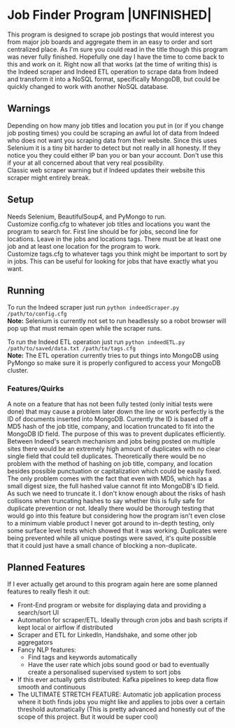 # Job Finder Program |UNFINISHED|

This program is designed to scrape job postings that would interest you from major job boards and aggregate them in an easy to order and sort centralized place. As I'm sure you could read in the title though this program was never fully finished. Hopefully one day I have the time to come back to this and work on it. Right now all that works (at the time of writing this) is the Indeed scraper and Indeed ETL operation to scrape data from Indeed and transform it into a NoSQL format, specifically MongoDB, but could be quickly changed to work with another NoSQL database.  

## Warnings
Depending on how many job titles and location you put in (or if you change job posting times) you could be scraping an awful lot of data from Indeed who does not want you scraping data from their website. Since this uses Selenium it is a tiny bit harder to detect but not really in all honesty. If they notice you they could either IP ban you or ban your account. Don't use this if your at all concerned about that very real possibility.  
Classic web scraper warning but if Indeed updates their website this scraper might entirely break.

## Setup
Needs Selenium, BeautifulSoup4, and PyMongo to run.  
Customize config.cfg to whatever job titles and locations you want the program to search for. First line should be for jobs, second line for locations. Leave in the jobs and locations tags. There must be at least one job and at least one location for the program to work.  
Customize tags.cfg to whatever tags you think might be important to sort by in jobs. This can be useful for looking for jobs that have exactly what you want.  

## Running
To run the Indeed scraper just run `python indeedScraper.py /path/to/config.cfg`  
**Note:** Selenium is currently not set to run headlessly so a robot browser will pop up that must remain open while the scraper runs.  
  
To run the Indeed ETL operation just run `python indeedETL.py /path/to/saved/data.txt /path/to/tags.cfg`  
**Note:** The ETL operation currently tries to put things into MongoDB using PyMongo so make sure it is properly configured to access your MongoDB cluster.  

### Features/Quirks
A note on a feature that has not been fully tested (only initial tests were done) that may cause a problem later down the line or work perfectly is the ID of documents inserted into MongoDB. Currently the ID is based off a MD5 hash of the job title, company, and location truncated to fit into the MongoDB ID field. The purpose of this was to prevent duplicates efficiently. Between Indeed's search mechanism and jobs being posted on multiple sites there would be an extremely high amount of duplicates with no clear single field that could tell duplicates. Theoretically there would be no problem with the method of hashing on job title, company, and location besides possible punctuation or capitalization which could be easily fixed. The only problem comes with the fact that even with MD5, which has a small digest size, the full hashed value cannot fit into MongoDB's ID field. As such we need to truncate it. I don't know enough about the risks of hash collisons when truncating hashes to say whether this is fully safe for duplicate prevention or not. Ideally there would be thorough testing that would go into this feature but considering how the program isn't even close to a minimum viable product I never got around to in-depth testing, only some surface level tests which showed that it was working. Duplicates were being prevented while all unique postings were saved, it's quite possible that it could just have a small chance of blocking a non-duplicate.

## Planned Features
If I ever actually get around to this program again here are some planned features to really flesh it out:  

- Front-End program or website for displaying data and providing a search/sort UI
- Automation for scraper/ETL. Ideally through cron jobs and bash scripts if kept local or airflow if distributed
- Scraper and ETL for LinkedIn, Handshake, and some other job aggregators
- Fancy NLP features:
  - Find tags and keywords automatically
  - Have the user rate which jobs sound good or bad to eventually create a personalised supervised system to sort jobs
- If this ever actually gets distributed: Kafka pipelines to keep data flow smooth and continuous
- The ULTIMATE STRETCH FEATURE: Automatic job application process where it both finds jobs you might like and applies to jobs over a certain threshold automatically (This is pretty advanced and honestly out of the scope of this project. But it would be super cool)
